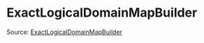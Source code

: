 # ExactLogicalDomainMapBuilder

Source: [ExactLogicalDomainMapBuilder](../csrc/logical_domain_map.cpp#L1617)
